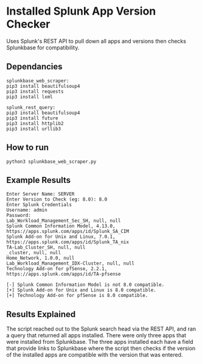 # Installed Splunk App Version Checker
Uses Splunk's REST API to pull down all apps and versions then checks Splunkbase for compatibility.

## Dependancies
```
splunkbase_web_scraper:
pip3 install beautifulsoup4
pip3 install requests
pip3 install lxml

splunk_rest_query:
pip3 install beautifulsoup4
pip3 install future
pip3 install httplib2
pip3 install urllib3
```

## How to run
```
python3 splunkbase_web_scraper.py
```
## Example Results
```
Enter Server Name: SERVER
Enter Version to Check (eg: 8.0): 8.0
Enter Splunk Credentials
Username: admin
Password:
Lab_Workload_Management_Sec_SH, null, null
Splunk Common Information Model, 4.13.0, https://apps.splunk.com/apps/id/Splunk_SA_CIM
Splunk Add-on for Unix and Linux, 7.0.1, https://apps.splunk.com/apps/id/Splunk_TA_nix
TA-Lab_Cluster_SH, null, null
_cluster, null, null
Home_Network, 1.0.0, null
Lab_Workload_Management_IDX-Cluster, null, null
Technology Add-on for pfSense, 2.2.1, https://apps.splunk.com/apps/id/TA-pfsense

[-] Splunk Common Information Model is not 8.0 compatible.
[+] Splunk Add-on for Unix and Linux is 8.0 compatible.
[+] Technology Add-on for pfSense is 8.0 compatible.
```
 ## Results Explained
The script reached out to the Splunk search head via the REST API, and ran a query that returned all apps installed. There were only three apps that were installed from Splunkbase. The three apps installed each have a field that provide links to Splunkbase where the script then checks if the version of the installed apps are compatible with the version that was entered.
